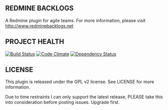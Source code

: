 REDMINE BACKLOGS
----------------

A Redmine plugin for agile teams. For more information,
please visit http://www.redminebacklogs.net

PROJECT HEALTH
--------------
[![Build Status](https://travis-ci.org/ayapapa/redmine_backlogs.svg?branch=redmine3-dev)](https://travis-ci.org/ayapapa/redmine_backlogs)
[![Code Climate](https://codeclimate.com/github/ayapapa/redmine_backlogs.png)](https://codeclimate.com/github/backlogs/redmine_backlogs)
[![Dependency Status](https://gemnasium.com/backlogs/redmine_backlogs.png)](https://gemnasium.com/backlogs/redmine_backlogs)


LICENSE
-------
This plugin is released under the GPL v2 license. See
LICENSE for more information.

Due to time restraints I can only support the latest release, PLEASE take this into consideration before posting issues. Upgrade first.

